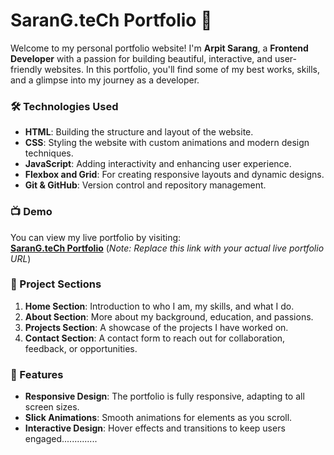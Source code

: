 # SaranG.teCh Portfolio 🚀

Welcome to my personal portfolio website! I'm **Arpit Sarang**, a **Frontend Developer** with a passion for building beautiful, interactive, and user-friendly websites. In this portfolio, you'll find some of my best works, skills, and a glimpse into my journey as a developer.

### 🛠️ Technologies Used

- **HTML**: Building the structure and layout of the website.
- **CSS**: Styling the website with custom animations and modern design techniques.
- **JavaScript**: Adding interactivity and enhancing user experience.
- **Flexbox and Grid**: For creating responsive layouts and dynamic designs.
- **Git & GitHub**: Version control and repository management.

### 📺 Demo

You can view my live portfolio by visiting:  
[**SaranG.teCh Portfolio**](https://codemaverick-143.github.io/My-Portfolio/)
(*Note: Replace this link with your actual live portfolio URL*)

### 📂 Project Sections

1. **Home Section**: Introduction to who I am, my skills, and what I do.
2. **About Section**: More about my background, education, and passions.
3. **Projects Section**: A showcase of the projects I have worked on.
4. **Contact Section**: A contact form to reach out for collaboration, feedback, or opportunities.

### 🧰 Features

- **Responsive Design**: The portfolio is fully responsive, adapting to all screen sizes.
- **Slick Animations**: Smooth animations for elements as you scroll.
- **Interactive Design**: Hover effects and transitions to keep users engaged..............





